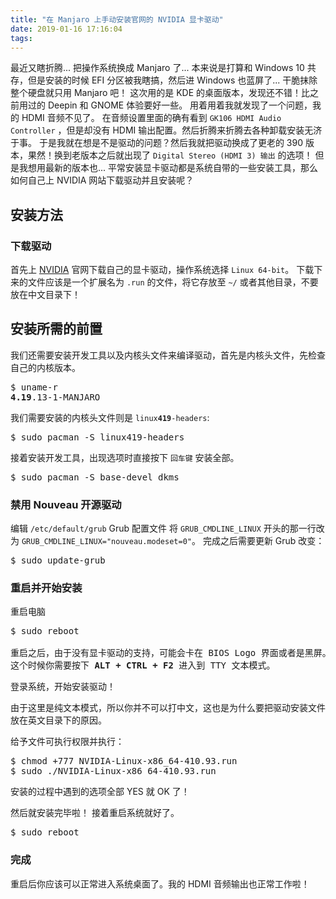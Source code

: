 ```yaml
---
title: "在 Manjaro 上手动安装官网的 NVIDIA 显卡驱动"
date: 2019-01-16 17:16:04
tags:
---
```

最近又瞎折腾... 把操作系统换成 Manjaro 了...
本来说是打算和 Windows 10 共存，但是安装的时候 EFI 分区被我瞎搞，然后进 Windows 也蓝屏了...
干脆抹除整个硬盘就只用 Manjaro 吧！
这次用的是 KDE 的桌面版本，发现还不错！比之前用过的 Deepin 和 GNOME 体验要好一些。
用着用着我就发现了一个问题，我的 HDMI 音频不见了。
在音频设置里面的确有看到 `GK106 HDMI Audio Controller` ，但是却没有 HDMI 输出配置。然后折腾来折腾去各种卸载安装无济于事。
于是我就在想是不是驱动的问题？然后我就把驱动换成了更老的 390 版本，果然！换到老版本之后就出现了 `Digital Stereo (HDMI 3) 输出` 的选项！
但是我想用最新的版本也... 平常安装显卡驱动都是系统自带的一些安装工具，那么如何自己上 NVIDIA 网站下载驱动并且安装呢？
<!--more-->
## 安装方法
### 下载驱动
首先上 [NVIDIA](https://www.nvidia.cn/Download/index.aspx?lang=cn) 官网下载自己的显卡驱动，操作系统选择 `Linux 64-bit`。
下载下来的文件应该是一个扩展名为 `.run` 的文件，将它存放至 `~/` 或者其他目录，不要放在中文目录下！
## 安装所需的前置
我们还需要安装开发工具以及内核头文件来编译驱动，首先是内核头文件，先检查自己的内核版本。
<pre>
$ uname-r
<b>4.19</b>.13-1-MANJARO
</pre>

我们需要安装的内核头文件则是 <code>linux<b>419</b>-headers</code>:

<pre>
$ sudo pacman -S linux419-headers
</pre>

接着安装开发工具，出现选项时直接按下 `回车键` 安装全部。

<pre>
$ sudo pacman -S base-devel dkms
</pre>

### 禁用 Nouveau 开源驱动
编辑 `/etc/default/grub` Grub 配置文件
将 `GRUB_CMDLINE_LINUX` 开头的那一行改为 `GRUB_CMDLINE_LINUX="nouveau.modeset=0"`。
完成之后需要更新 Grub 改变：

<pre>
$ sudo update-grub
</pre>

### 重启并开始安装

重启电脑
<pre>
$ sudo reboot

重启之后，由于没有显卡驱动的支持，可能会卡在 BIOS Logo 界面或者是黑屏。
这个时候你需要按下 <b>ALT + CTRL + F2</b> 进入到 TTY 文本模式。
</pre>

登录系统，开始安装驱动！

由于这里是纯文本模式，所以你并不可以打中文，这也是为什么要把驱动安装文件放在英文目录下的原因。

给予文件可执行权限并执行：
<pre>
$ chmod +777 NVIDIA-Linux-x86_64-410.93.run
$ sudo ./NVIDIA-Linux-x86_64-410.93.run
</pre>

安装的过程中遇到的选项全部 YES 就 OK 了！

然后就安装完毕啦！
接着重启系统就好了。
<pre>
$ sudo reboot
</pre>

### 完成
重启后你应该可以正常进入系统桌面了。我的 HDMI 音频输出也正常工作啦！